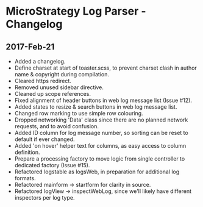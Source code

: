 # MicroStrategy Log Parser - Changelog

## 2017-Feb-21
- Added a changelog.
- Define charset at start of toaster.scss, to prevent charset clash in author name & copyright during compilation.
- Cleared https redirect.
- Removed unused sidebar directive.
- Cleaned up scope references.
- Fixed alignment of header buttons in web log message list (Issue #12).
- Added states to resize & search buttons in web log message list.
- Changed row marking to use simple row colouring.
- Dropped networking 'Data' class since there are no planned network requests, and to avoid confusion.
- Added ID column for log message number, so sorting can be reset to default if ever changed.
- Added 'on hover' helper text for columns, as easy access to column definition.
- Prepare a processing factory to move logic from single controller to dedicated factory (Issue #15).
- Refactored logstable as logsWeb, in preparation for additional log formats.
- Refactored mainform -> startform for clarity in source.
- Refactored logView -> inspectWebLog, since we'll likely have different inspectors per log type.